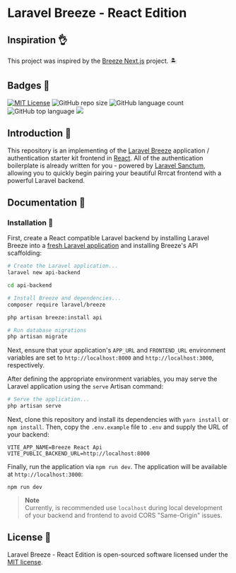 # Laravel Breeze - React Edition

## Inspiration :ok_hand:

This project was inspired by the [Breeze Next.js](https://github.com/laravel/breeze-next) project. 🏝️

## Badges :bookmark:

[![MIT License](https://img.shields.io/badge/License-MIT-orange.svg)](https://choosealicense.com/licenses/mit/)
![GitHub repo size](https://img.shields.io/github/repo-size/dmarsal90/laravel-react-authentication?color=yellow&style=plastic)
![GitHub language count](https://img.shields.io/github/languages/count/dmarsal90/laravel-react-authentication?color=red)
![GitHub top language](https://img.shields.io/github/languages/top/dmarsal90/laravel-react-authentication?style=plastic)
<a href="https://github.com/dmarsal90/dmarsal90"><img src="https://img.shields.io/badge/status-updating-brightgreen.svg"></a>


## Introduction :bookmark_tabs:

This repository is an implementing of the [Laravel Breeze](https://laravel.com/docs/starter-kits) application / authentication starter kit frontend in [React](https://react.dev/). All of the authentication boilerplate is already written for you - powered by [Laravel Sanctum](https://laravel.com/docs/sanctum), allowing you to quickly begin pairing your beautiful Rrrcat frontend with a powerful Laravel backend.

## Documentation :blue_book:

### Installation :wrench:

First, create a React compatible Laravel backend by installing Laravel Breeze into a [fresh Laravel application](https://laravel.com/docs/installation) and installing Breeze's API scaffolding:

```bash
# Create the Laravel application...
laravel new api-backend

cd api-backend

# Install Breeze and dependencies...
composer require laravel/breeze

php artisan breeze:install api

# Run database migrations
php artisan migrate
```

Next, ensure that your application's `APP_URL` and `FRONTEND_URL` environment variables are set to `http://localhost:8000` and `http://localhost:3000`, respectively.

After defining the appropriate environment variables, you may serve the Laravel application using the `serve` Artisan command:

```bash
# Serve the application...
php artisan serve
```

Next, clone this repository and install its dependencies with `yarn install` or `npm install`. Then, copy the `.env.example` file to `.env` and supply the URL of your backend:

```
VITE_APP_NAME=Breeze React Api
VITE_PUBLIC_BACKEND_URL=http://localhost:8000
```

Finally, run the application via `npm run dev`. The application will be available at `http://localhost:3000`:

```
npm run dev
```

> **Note**  
> Currently, is recommended use `localhost` during local development of your backend and frontend to avoid CORS "Same-Origin" issues.

## License :scroll:

Laravel Breeze - React Edition is open-sourced software licensed under the [MIT license](LICENSE.md).
